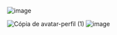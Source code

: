 ![image](https://github.com/user-attachments/assets/c936dd94-1199-4e49-b249-d9e1da6ee542)

![Cópia de avatar-perfil (1)](https://github.com/user-attachments/assets/4d08e160-ef9f-4524-89b7-17a6af236d18)
![image](https://github.com/user-attachments/assets/30148479-b0ed-40c5-8f36-5d6e2a555db4)
